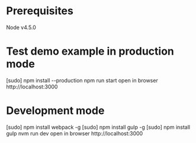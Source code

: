 # Prerequisites
Node v4.5.0

# Test demo example in production mode
[sudo] npm install --production
npm run start
open in browser http://localhost:3000

# Development mode
[sudo] npm install webpack -g
[sudo] npm install gulp -g
[sudo] npm install
gulp
nvm run dev
open in browser http://localhost:3000
